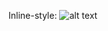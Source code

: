 Inline-style: 
![alt text](https://github.com/nappshack/ray-tracer-2012/samples/spheres.png "Spheres sample image")
